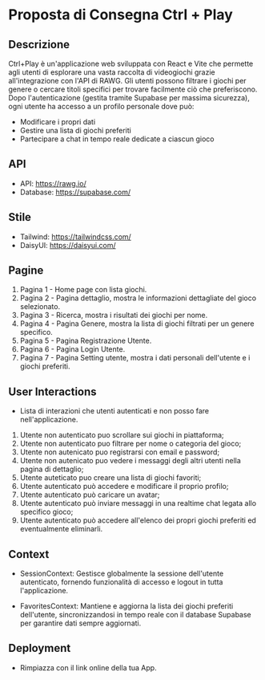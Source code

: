 # Proposta di Consegna Ctrl + Play

## Descrizione

Ctrl+Play è un'applicazione web sviluppata con React e Vite che permette agli utenti di esplorare una vasta raccolta di videogiochi grazie all'integrazione con l'API di RAWG. Gli utenti possono filtrare i giochi per genere o cercare titoli specifici per trovare facilmente ciò che preferiscono.
Dopo l'autenticazione (gestita tramite Supabase per massima sicurezza), ogni utente ha accesso a un profilo personale dove può:
* Modificare i propri dati
* Gestire una lista di giochi preferiti
* Partecipare a chat in tempo reale dedicate a ciascun gioco

## API

* API: https://rawg.io/
* Database: https://supabase.com/

## Stile

* Tailwind: https://tailwindcss.com/
* DaisyUI: https://daisyui.com/

## Pagine

1. Pagina 1 - Home page con lista giochi.
2. Pagina 2 - Pagina dettaglio, mostra le informazioni dettagliate del  gioco selezionato.
3. Pagina 3 - Ricerca, mostra i risultati dei giochi per nome.
4. Pagina 4 - Pagina Genere, mostra la lista di giochi filtrati per un genere specifico.
3. Pagina 5 - Pagina Registrazione Utente.
4. Pagina 6 - Pagina Login Utente.
6. Pagina 7 - Pagina Setting utente, mostra i dati personali dell'utente e i giochi preferiti. 


## User Interactions

* Lista di interazioni che utenti autenticati e non posso fare nell'applicazione.

1. Utente non autenticato puo scrollare sui giochi in piattaforma;
2. Utente non autenticato puo filtrare per nome o categoria del gioco;
3. Utente non autenicato puo registrarsi con email e password;
4. Utente non autenicato puo vedere i messaggi degli altri utenti nella pagina di dettaglio;
5. Utente auteticato puo creare una lista di giochi favoriti;
6. Utente autenticato può accedere e modificare il proprio profilo;
7. Utente autenticato può caricare un avatar;
8. Utente autenticato può inviare messaggi in una realtime chat legata allo specifico gioco;
9. Utente autenticato può accedere all'elenco dei propri giochi preferiti ed eventualmente eliminarli.

## Context

* SessionContext: Gestisce globalmente la sessione dell'utente autenticato, fornendo funzionalità di accesso e logout in tutta l'applicazione.

* FavoritesContext: Mantiene e aggiorna la lista dei giochi preferiti dell'utente, sincronizzandosi in tempo reale con il database Supabase per garantire dati sempre aggiornati.

## Deployment

* Rimpiazza con il link online della tua App.